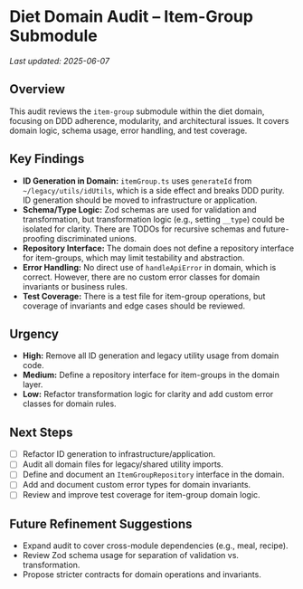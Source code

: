 # Diet Domain Audit – Item-Group Submodule

_Last updated: 2025-06-07_

## Overview
This audit reviews the `item-group` submodule within the diet domain, focusing on DDD adherence, modularity, and architectural issues. It covers domain logic, schema usage, error handling, and test coverage.

## Key Findings
- **ID Generation in Domain:** `itemGroup.ts` uses `generateId` from `~/legacy/utils/idUtils`, which is a side effect and breaks DDD purity. ID generation should be moved to infrastructure or application.
- **Schema/Type Logic:** Zod schemas are used for validation and transformation, but transformation logic (e.g., setting `__type`) could be isolated for clarity. There are TODOs for recursive schemas and future-proofing discriminated unions.
- **Repository Interface:** The domain does not define a repository interface for item-groups, which may limit testability and abstraction.
- **Error Handling:** No direct use of `handleApiError` in domain, which is correct. However, there are no custom error classes for domain invariants or business rules.
- **Test Coverage:** There is a test file for item-group operations, but coverage of invariants and edge cases should be reviewed.

## Urgency
- **High:** Remove all ID generation and legacy utility usage from domain code.
- **Medium:** Define a repository interface for item-groups in the domain layer.
- **Low:** Refactor transformation logic for clarity and add custom error classes for domain rules.

## Next Steps
- [ ] Refactor ID generation to infrastructure/application.
- [ ] Audit all domain files for legacy/shared utility imports.
- [ ] Define and document an `ItemGroupRepository` interface in the domain.
- [ ] Add and document custom error types for domain invariants.
- [ ] Review and improve test coverage for item-group domain logic.

## Future Refinement Suggestions
- Expand audit to cover cross-module dependencies (e.g., meal, recipe).
- Review Zod schema usage for separation of validation vs. transformation.
- Propose stricter contracts for domain operations and invariants.
